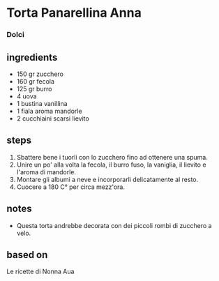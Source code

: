 



# Torta Panarellina Anna
  
### Dolci
## ingredients
  
* 150 gr zucchero   
* 160 gr fecola  
* 125 gr burro  
* 4 uova  
* 1 bustina vanillina  
* 1 fiala aroma mandorle  
* 2 cucchiaini scarsi lievito
## steps
  
1. Sbattere bene i tuorli con lo zucchero fino ad ottenere una spuma.  
1. Unire un po' alla volta la fecola, il burro fuso, la vaniglia, il lievito e l'aroma di mandorle.  
1. Montare gli albumi a neve e incorporarli delicatamente al resto.  
1. Cuocere a 180 C° per circa mezz'ora.
## notes
  
* Questa torta andrebbe decorata con dei piccoli rombi di zucchero a velo.
## based on
  
Le ricette di Nonna Aua